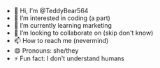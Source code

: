 - 👋 Hi, I’m @TeddyBear564
- 👀 I’m interested in coding (a part)
- 🌱 I’m currently learning marketing
- 💞️ I’m looking to collaborate on (skip don't know)
- 📫 How to reach me (nevermind)
- 😄 Pronouns: she/they
- ⚡ Fun fact: I don't understand humans

<!---
TeddyBear564/TeddyBear564 is a ✨ special ✨ repository because its `README.md` (this file) appears on your GitHub profile.
You can click the Preview link to take a look at your changes.
--->
